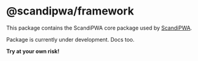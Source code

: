 # @scandipwa/framework

This package contains the ScandiPWA core package used by [ScandiPWA](https://github.com/scandipwa/create-scandipwa-app).

Package is currently under development. Docs too.

**Try at your own risk!**